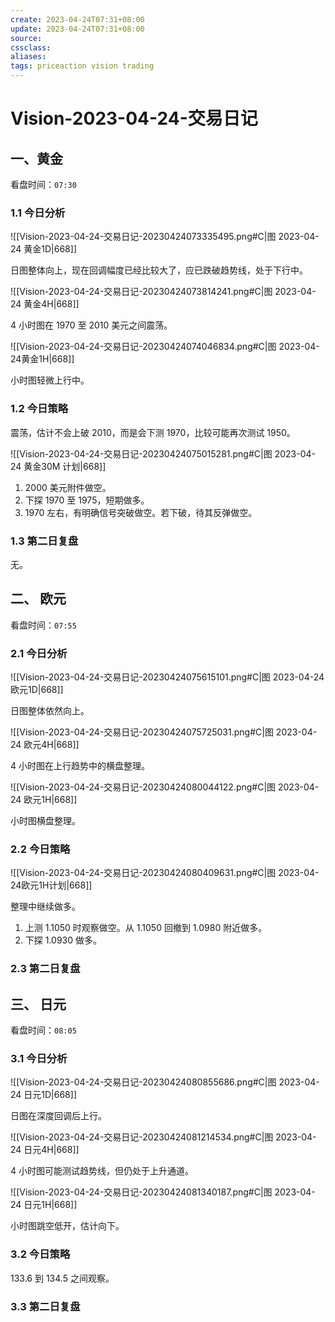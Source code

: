 ```yaml
---
create: 2023-04-24T07:31+08:00
update: 2023-04-24T07:31+08:00
source:
cssclass:
aliases:
tags: priceaction vision trading
---
```


# Vision-2023-04-24-交易日记

## 一、黄金

看盘时间：`07:30`

### 1.1 今日分析

![[Vision-2023-04-24-交易日记-20230424073335495.png#C|图 2023-04-24 黄金1D|668]]

日图整体向上，现在回调幅度已经比较大了，应已跌破趋势线，处于下行中。

![[Vision-2023-04-24-交易日记-20230424073814241.png#C|图 2023-04-24 黄金4H|668]]

4 小时图在 1970 至 2010 美元之间震荡。

![[Vision-2023-04-24-交易日记-20230424074046834.png#C|图 2023-04-24黄金1H|668]]

小时图轻微上行中。

### 1.2 今日策略

震荡，估计不会上破 2010，而是会下测 1970，比较可能再次测试 1950。

![[Vision-2023-04-24-交易日记-20230424075015281.png#C|图 2023-04-24 黄金30M 计划|668]]

1. 2000 美元附件做空。
2. 下探 1970 至 1975，短期做多。
3. 1970 左右，有明确信号突破做空。若下破，待其反弹做空。

### 1.3 第二日复盘

无。

## 二、 欧元

看盘时间：`07:55`

### 2.1 今日分析

![[Vision-2023-04-24-交易日记-20230424075615101.png#C|图 2023-04-24 欧元1D|668]]

日图整体依然向上。

![[Vision-2023-04-24-交易日记-20230424075725031.png#C|图 2023-04-24 欧元4H|668]]

4 小时图在上行趋势中的横盘整理。

![[Vision-2023-04-24-交易日记-20230424080044122.png#C|图 2023-04-24 欧元1H|668]]

小时图横盘整理。

### 2.2 今日策略

![[Vision-2023-04-24-交易日记-20230424080409631.png#C|图 2023-04-24欧元1H计划|668]]

整理中继续做多。

1. 上测 1.1050 时观察做空。从 1.1050 回撤到 1.0980 附近做多。
2. 下探 1.0930 做多。

### 2.3 第二日复盘

## 三、 日元

看盘时间：`08:05`

### 3.1 今日分析

![[Vision-2023-04-24-交易日记-20230424080855686.png#C|图 2023-04-24 日元1D|668]]

日图在深度回调后上行。

![[Vision-2023-04-24-交易日记-20230424081214534.png#C|图 2023-04-24 日元4H|668]]

4 小时图可能测试趋势线，但仍处于上升通道。

![[Vision-2023-04-24-交易日记-20230424081340187.png#C|图 2023-04-24 日元1H|668]]

小时图跳空低开，估计向下。

### 3.2 今日策略

133.6 到 134.5 之间观察。

### 3.3 第二日复盘
